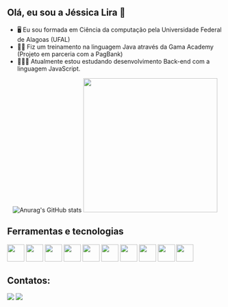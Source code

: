 ## Olá, eu sou a Jéssica Lira 👋

- 🖥️ Eu sou formada em Ciência da computação pela Universidade Federal de Alagoas (UFAL) 
- 👩‍💻 Fiz um treinamento na linguagem Java através da Gama Academy (Projeto em parceria com a PagBank)
- 👩🏽‍💻 Atualmente estou estudando desenvolvimento Back-end com a linguagem JavaScript.

<div align="center">
  
![Anurag's GitHub stats](https://github-readme-stats.vercel.app/api?username=jessicalira1001&show_icons=true&theme=transparent)
 <img src="https://github-readme-stats.vercel.app/api/top-langs/?username=jessicalira1001&layout=compact&theme=graywhite&hide_border=true" width="313" />


</div>


## Ferramentas e tecnologias
<div> 
<img src="https://cdn.jsdelivr.net/gh/devicons/devicon/icons/javascript/javascript-original.svg" width="40" height="40"/>
<img src="https://cdn.jsdelivr.net/gh/devicons/devicon@latest/icons/nodejs/nodejs-plain-wordmark.svg" width="40" height="40"/>
<img src="https://cdn.jsdelivr.net/gh/devicons/devicon@latest/icons/html5/html5-plain-wordmark.svg" width="40" height="40"/>
<img src="https://cdn.jsdelivr.net/gh/devicons/devicon@latest/icons/css3/css3-plain-wordmark.svg" width="40" height="40"/>
<img src="https://cdn.jsdelivr.net/gh/devicons/devicon@latest/icons/npm/npm-original-wordmark.svg" width="40" height="40"/>
<img src="https://cdn.jsdelivr.net/gh/devicons/devicon@latest/icons/postgresql/postgresql-plain-wordmark.svg" width="40" height="40"/> 
<img src="https://cdn.jsdelivr.net/gh/devicons/devicon@latest/icons/git/git-plain-wordmark.svg" width="40" height="40"/> 
<img src="https://cdn.jsdelivr.net/gh/devicons/devicon@latest/icons/vscode/vscode-original-wordmark.svg" width="40" height="40"/>
<img src="https://cdn.jsdelivr.net/gh/devicons/devicon@latest/icons/insomnia/insomnia-original-wordmark.svg" width="40" height="40"/>
<img src="https://cdn.jsdelivr.net/gh/devicons/devicon@latest/icons/amazonwebservices/amazonwebservices-plain-wordmark.svg" width="40" height="40"/>

</div>

## Contatos:

<div>
<a href = "mailto:jessicalira1001@gmail.com"><img src="https://img.shields.io/badge/Gmail-D14836?style=for-the-badge&logo=gmail&logoColor=white" target="_blank"></a> 
<a href="https://www.linkedin.com/in/jessicaliradev/" target="_blank"><img src="https://img.shields.io/badge/-LinkedIn-%230077B5?style=for-the-badge&logo=linkedin&logoColor=white" target="_blank"></a>   
  
  </div>





 

